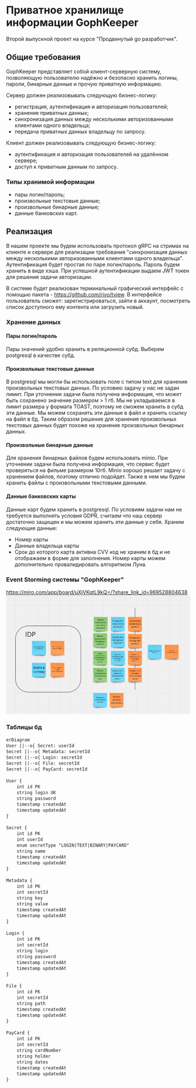 # Приватное хранилище информации GophKeeper
Второй выпускной проект на курсе "Продвинутый go разработчик".
## Общие требования
GophKeeper представляет собой клиент-серверную систему, позволяющую пользователю надёжно и безопасно хранить логины, пароли, бинарные данные и прочую приватную информацию.

Сервер должен реализовывать следующую бизнес-логику:
- регистрация, аутентификация и авторизация пользователей;
- хранение приватных данных;
- синхронизация данных между несколькими авторизованными клиентами одного владельца;
- передача приватных данных владельцу по запросу.

Клиент должен реализовывать следующую бизнес-логику:

- аутентификация и авторизация пользователей на удалённом сервере;
- доступ к приватным данным по запросу.

### Типы хранимой информации

- пары логин/пароль;
- произвольные текстовые данные;
- произвольные бинарные данные;
- данные банковских карт.

## Реализация

В нашем проекте мы будем использовать протокол gRPC на стримах на клиенте и сервере для реализации требования 
"синхронизация данных между несколькими авторизованными клиентами одного владельца".
Аутентификация будет простая по паре логин/пароль. Пароль будем хранить в виде хэша. При успешной аутентификации выдаем
JWT токен для решения задачи авторизации.

В системе будет реализован терминальный графический интерфейс с помощью пакета - https://github.com/rivo/tview.
В интерфейсе пользователь сможет: зарегистрироваться, зайти в аккаунт, посмотреть список доступного ему контента или загрузить новый.

### Хранение данных
#### Пары логин/пароль
Пары значений удобно хранить в реляционной субд. Выберем postgresql в качестве субд.
#### Произвольные текстовые данные
В postgresql мы могли бы использовать поле с типом text для хранения произвольных текстовых данных.
По условию задачу у нас не задан лимит. При уточнении задачи была получена информация, что может быть сохранено значение
размером > 1 гб. Мы не укладываемся в лимит размера у формата TOAST, поэтому не сможем хранить в субд эти данные. Мы можем 
сохранять эти данные в файл и хранить ссылку на файл в бд. Таким образом решение для хранения произвольных текстовых данных
будет похоже на хранение произвольных бинарных данных.
#### Произвольные бинарные данные
Для хранения бинарных файлов будем использовать minio. При уточнении задачи была получена информация, что 
сервис будет проверяться на фильме размером 10гб. Minio хорошо решает задачу с хранением файлов, поэтому отлично подойдет.
Также в нем мы будем хранить файлы с произвольными текстовыми данными.
#### Данные банковских карты
Данные карт будем хранить в postgresql. По условиям задачи нам не требуется выполнять условия GDPR, считаем что наш сервер
достаточно защищен и мы можем хранить эти данные у себя. Храним следующие данные:
- Номер карты
- Данные владельца карты
- Срок до которого карта активна
CVV код не храним в бд и не отображаем в форме для заполнения. Номер карты можем дополнительно провалидировать алгоритмом Луна.

### Event Storming системы "GophKeeper"
https://miro.com/app/board/uXjVKqtL9kQ=/?share_link_id=969528804638
![doc/es1.png](doc/es1.png)
### Таблицы бд
```mermaid
erDiagram
User ||--o{ Secret: userId
Secret ||--o{ Metadata: secretId
Secret ||--o{ Login: secretId
Secret ||--o{ File: secretId
Secret ||--o{ PayCard: secretId

User {
    int id PK
    string login UK
    string password
    timestamp createdAt
    timestamp updatedAt
}

Secret {
    int id PK
    int userId
    enum secretType "LOGIN|TEXT|BINARY|PAYCARD"
    string name
    timestamp createdAt
    timestamp updatedAt
}

Metadata {
    int id PK
    int secretId
    string key
    string value
    timestamp createdAt
    timestamp updatedAt
}

Login {
    int id PK
    int secretId
    string login
    string password
    timestamp createdAt
    timestamp updatedAt
}

File {
    int id PK
    int secretId
    string path
    timestamp createdAt
    timestamp updatedAt
}

PayCard {
    int id PK
    int secretId
    string cardNumber
    string holder
    string dates
    timestamp createdAt
    timestamp updatedAt
}
```

